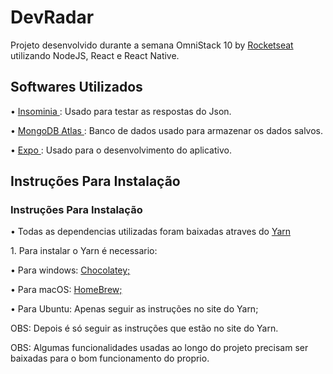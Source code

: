# DevRadar
Projeto desenvolvido durante a semana OmniStack 10 by <a href= "https://rocketseat.com.br"/> Rocketseat </a> utilizando NodeJS, React e React Native.

<h2> Softwares Utilizados </h2>

<p> • <a href= "https://insomnia.rest/"/> Insominia </a>: Usado para testar as respostas do Json. </p>
<p> • <a href= "https://www.mongodb.com/cloud/atlas"/> MongoDB Atlas </a>: Banco de dados usado para armazenar os dados salvos. </p>
<p> • <a href= "https://expo.io/"/> Expo </a>: Usado para o desenvolvimento do aplicativo. </p>

<h2> Instruções Para Instalação </h2>

<h3> Instruções Para Instalação </h3>

<p> • Todas as dependencias utilizadas foram baixadas atraves do <a href= "https://yarnpkg.com/lang/en/"/> Yarn </a> </p>
    <p> 1. Para instalar o Yarn é necessario: </p>
      <p> • Para windows: <a href="https://chocolatey.org/"> Chocolatey;</a> </p>
      <p> • Para macOS: <a href="https://brew.sh/"> HomeBrew; </a> </p>
      <p> • Para Ubuntu: Apenas seguir as instruções no site do Yarn; </p>
 <p> </p>   
 <p>OBS: Depois é só seguir as instruções que estão no site do Yarn. </p>


<p>OBS: Algumas funcionalidades usadas ao longo do projeto precisam ser baixadas para o bom funcionamento do proprio. </p>
